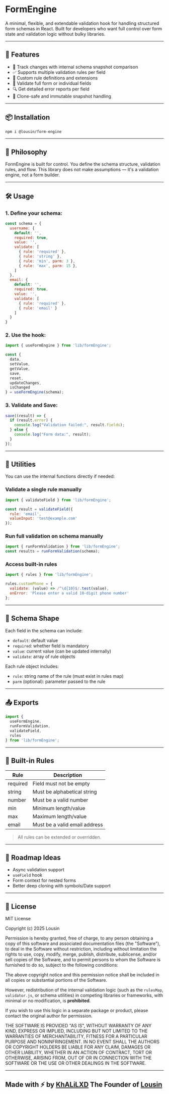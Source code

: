 # FormEngine

A minimal, flexible, and extendable validation hook for handling structured form schemas in React. Built for developers who want full control over form state and validation logic without bulky libraries.

---

## 🚀 Features

* 🔄 Track changes with internal schema snapshot comparison
* ✅ Supports multiple validation rules per field
* 🔧 Custom rule definitions and extensions
* 🧪 Validate full form or individual fields
* 🔍 Get detailed error reports per field
* 🧼 Clone-safe and immutable snapshot handling

---

## 📦 Installation

```bash
npm i @lousin/form-engine
```

---

## 🧠 Philosophy

FormEngine is built for control. You define the schema structure, validation rules, and flow. This library does not make assumptions — it's a validation engine, not a form builder.

---

## 🛠️ Usage

### 1. Define your schema:

```js
const schema = {
  username: {
    default: '',
    required: true,
    value: '',
    validate: [
      { rule: 'required' },
      { rule: 'string' },
      { rule: 'min', parm: 3 },
      { rule: 'max', parm: 15 },
    ]
  },
  email: {
    default: '',
    required: true,
    value: '',
    validate: [
      { rule: 'required' },
      { rule: 'email' }
    ]
  }
}
```

### 2. Use the hook:

```js
import { useFormEngine } from 'lib/formEngine';

const {
  data,
  setValue,
  getValue,
  save,
  reset,
  updateChanges,
  isChanged
} = useFormEngine(schema);
```

### 3. Validate and Save:

```js
save((result) => {
  if (result.error) {
    console.log("Validation failed:", result.fields);
  } else {
    console.log("Form data:", result);
  }
});
```

---

## 🧪 Utilities

You can use the internal functions directly if needed:

### Validate a single rule manually

```js
import { validateField } from 'lib/formEngine';

const result = validateField({
  rule: 'email',
  valueInput: 'test@example.com'
});
```

### Run full validation on schema manually

```js
import { runFormValidation } from 'lib/formEngine';
const results = runFormValidation(schema);
```

### Access built-in rules

```js
import { rules } from 'lib/formEngine';

rules.customPhone = {
  validate: (value) => /^\d{10}$/.test(value),
  onError: 'Please enter a valid 10-digit phone number'
};
```

---

## 🧱 Schema Shape

Each field in the schema can include:

* `default`: default value
* `required`: whether field is mandatory
* `value`: current value (can be updated internally)
* `validate`: array of rule objects

Each rule object includes:

* `rule`: string name of the rule (must exist in rules map)
* `parm` (optional): parameter passed to the rule

---

## 📤 Exports

```js
import {
  useFormEngine,
  runFormValidation,
  validateField,
  rules
} from 'lib/formEngine';
```

---

## 🧪 Built-in Rules

| Rule     | Description                   |
| -------- | ----------------------------- |
| required | Field must not be empty       |
| string   | Must be alphabetical string   |
| number   | Must be a valid number        |
| min      | Minimum length/value          |
| max      | Maximum length/value          |
| email    | Must be a valid email address |

> All rules can be extended or overridden.

---

## 🧼 Roadmap Ideas

* Async validation support
* `useField` hook
* Form context for nested forms
* Better deep cloning with symbols/Date support

---

## 📄 License

MIT License

Copyright (c) 2025 Lousin

Permission is hereby granted, free of charge, to any person obtaining a copy
of this software and associated documentation files (the "Software"), to deal
in the Software without restriction, including without limitation the rights
to use, copy, modify, merge, publish, distribute, sublicense, and/or sell
copies of the Software, and to permit persons to whom the Software is
furnished to do so, subject to the following conditions:

The above copyright notice and this permission notice shall be included in all
copies or substantial portions of the Software.

However, redistribution of the internal validation logic (such as the `rulesMap`, `validator.js`, or schema utilities) in competing libraries or frameworks, with minimal or no modification, is **prohibited**.

If you wish to use this logic in a separate package or product, please contact the original author for permission.

THE SOFTWARE IS PROVIDED "AS IS", WITHOUT WARRANTY OF ANY KIND, EXPRESS OR
IMPLIED, INCLUDING BUT NOT LIMITED TO THE WARRANTIES OF MERCHANTABILITY,
FITNESS FOR A PARTICULAR PURPOSE AND NONINFRINGEMENT. IN NO EVENT SHALL THE
AUTHORS OR COPYRIGHT HOLDERS BE LIABLE FOR ANY CLAIM, DAMAGES OR OTHER
LIABILITY, WHETHER IN AN ACTION OF CONTRACT, TORT OR OTHERWISE, ARISING FROM,
OUT OF OR IN CONNECTION WITH THE SOFTWARE OR THE USE OR OTHER DEALINGS IN THE
SOFTWARE.

---

## Made with ⚡ by  [KhALiLXD](https://github.com/KhALiLXD) The Founder of [Lousin](https://lous.in)
